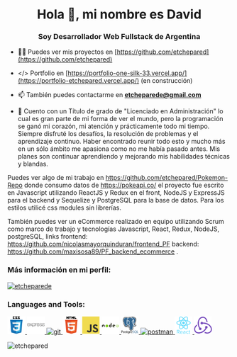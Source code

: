 <h1 align="center">Hola 👋, mi nombre es David</h1>
<h3 align="center">Soy Desarrollador Web Fullstack de Argentina</h3>

- 👨‍💻 Puedes ver mis proyectos en [https://github.com/etchepared](https://github.com/etchepared)

- </> Portfolio en [https://portfolio-one-silk-33.vercel.app/](https://portfolio-etchepared.vercel.app/) (en construcción)

- 📫 También puedes contactarme en **etcheparede@gmail.com**

- 📄 Cuento con un Título de grado de "Licenciado en Administración" lo cual es gran parte de mi forma de ver el mundo, pero la programación se ganó mi corazón, mi atención y prácticamente todo mi tiempo. Siempre disfruté los desafíos, la resolución de problemas y el aprendizaje continuo. Haber encontrado reunir todo esto y mucho más en un sólo ámbito me apasiona como no me había pasado antes.
Mis planes son continuar aprendiendo y mejorando mis habilidades técnicas y blandas.

Puedes ver algo de mi trabajo en https://github.com/etchepared/Pokemon-Repo donde consumo datos de https://pokeapi.co/ el proyecto fue escrito en Javascript utilizando ReactJS y Redux en el front, NodeJS y ExpressJS para el backend y Sequelize y PostgreSQL para la base de datos. Para los estilos utilicé css modules sin librerías.

También puedes ver un eCommerce realizado en equipo utilizando Scrum como marco de trabajo y tecnologías Javascript, React, Redux, NodeJS, postgreSQL, links frontend: https://github.com/nicolasmayorquinduran/frontend_PF backend: https://github.com/maxisosa89/PF_backend_ecommerce . 

<h3 align="left">Más información en mi perfil:</h3>
<p align="left">
<a href="https://linkedin.com/in/etcheparede" target="blank"><img align="center" src="https://raw.githubusercontent.com/rahuldkjain/github-profile-readme-generator/master/src/images/icons/Social/linked-in-alt.svg" alt="etcheparede" height="30" width="40" /></a>
</p>

<h3 align="left">Languages and Tools:</h3>
<p align="left"> <a href="https://www.w3schools.com/css/" target="_blank" rel="noreferrer"> <img src="https://raw.githubusercontent.com/devicons/devicon/master/icons/css3/css3-original-wordmark.svg" alt="css3" width="40" height="40"/> </a> <a href="https://expressjs.com" target="_blank" rel="noreferrer"> <img src="https://raw.githubusercontent.com/devicons/devicon/master/icons/express/express-original-wordmark.svg" alt="express" width="40" height="40"/> </a> <a href="https://git-scm.com/" target="_blank" rel="noreferrer"> <img src="https://www.vectorlogo.zone/logos/git-scm/git-scm-icon.svg" alt="git" width="40" height="40"/> </a> <a href="https://www.w3.org/html/" target="_blank" rel="noreferrer"> <img src="https://raw.githubusercontent.com/devicons/devicon/master/icons/html5/html5-original-wordmark.svg" alt="html5" width="40" height="40"/> </a> <a href="https://developer.mozilla.org/en-US/docs/Web/JavaScript" target="_blank" rel="noreferrer"> <img src="https://raw.githubusercontent.com/devicons/devicon/master/icons/javascript/javascript-original.svg" alt="javascript" width="40" height="40"/> </a> <a href="https://nodejs.org" target="_blank" rel="noreferrer"> <img src="https://raw.githubusercontent.com/devicons/devicon/master/icons/nodejs/nodejs-original-wordmark.svg" alt="nodejs" width="40" height="40"/> </a> <a href="https://www.postgresql.org" target="_blank" rel="noreferrer"> <img src="https://raw.githubusercontent.com/devicons/devicon/master/icons/postgresql/postgresql-original-wordmark.svg" alt="postgresql" width="40" height="40"/> </a> <a href="https://postman.com" target="_blank" rel="noreferrer"> <img src="https://www.vectorlogo.zone/logos/getpostman/getpostman-icon.svg" alt="postman" width="40" height="40"/> </a> <a href="https://reactjs.org/" target="_blank" rel="noreferrer"> <img src="https://raw.githubusercontent.com/devicons/devicon/master/icons/react/react-original-wordmark.svg" alt="react" width="40" height="40"/> </a> <a href="https://redux.js.org" target="_blank" rel="noreferrer"> <img src="https://raw.githubusercontent.com/devicons/devicon/master/icons/redux/redux-original.svg" alt="redux" width="40" height="40"/> </a> </p>

<p><img align="center" src="https://github-readme-stats.vercel.app/api/top-langs?username=etchepared&show_icons=true&locale=en&layout=compact" alt="etchepared" /></p>

